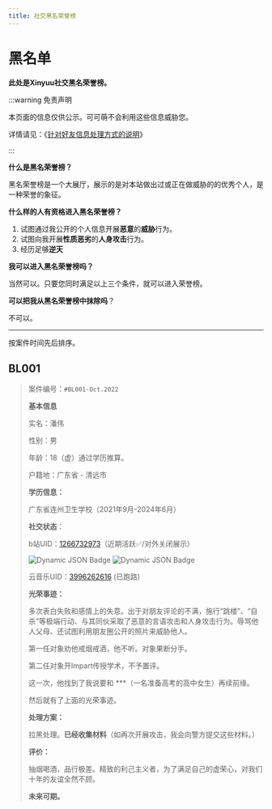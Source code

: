 ```yaml
---
title: 社交黑名荣誉榜
---
```


# 黑名单

**此处是Xinyuu社交黑名荣誉榜。**

:::warning 免责声明

本页面的信息仅供公示。可可萌不会利用这些信息威胁您。

详情请见：《[针对好友信息处理方式的说明](https://www.cocomoe.cn/blackboard/xinyuu/about-privacy/)》

:::

**什么是黑名荣誉榜？**

黑名荣誉榜是一个大展厅，展示的是对本站做出过或正在做威胁的的优秀个人，是一种荣誉的象征。

**什么样的人有资格进入黑名荣誉榜？**

1. 试图通过我公开的个人信息开展**恶意**的**威胁**行为。
2. 试图向我开展**性质恶劣**的**人身攻击**行为。
3. 经历足够**逆天**

**我可以进入黑名荣誉榜吗？**

当然可以。只要您同时满足以上三个条件，就可以进入荣誉榜。

**可以把我从黑名荣誉榜中抹除吗**？

不可以。

------

按案件时间先后排序。

## BL001

> 案件编号：`#BL001-Oct.2022`
>
> **基本信息**
>
> 实名：潘伟
>
> 性别：男
>
> 年龄：18（虚）通过学历推算。
>
> 户籍地：广东省 - 清远市
>
> **学历信息：**
>
> 广东省连州卫生学校（2021年9月-2024年6月）
>
> **社交状态**：
>
> b站UID：[1266732973](https://space.bilibili.com/1266732973)（近期活跃✅/对外关闭展示）
>
> ![Dynamic JSON Badge](https://img.shields.io/badge/dynamic/json?url=https%3A%2F%2Fapi.bilibili.com%2Fx%2Frelation%2Fstat%3Fvmid%3D1266732973%26jsonp%3Djsonp&query=%24.data.follower&logo=bilibili&label=following&color=%2300ccff)
> ![Dynamic JSON Badge](https://img.shields.io/badge/dynamic/json?url=https%3A%2F%2Fapi.bilibili.com%2Fx%2Frelation%2Fstat%3Fvmid%3D1266732973%26jsonp%3Djsonp&query=%24.data.following&logo=bilibili&label=follower&color=%2300ccff)
>
> 云音乐UID：[3996262616](https://y.music.163.com/m/user?id=3996262616) (已跑路)
>
> **光荣事迹：**
>
> 多次表白失败和感情上的失意。出于对朋友评论的不满，施行“跳楼”、“自杀”等极端行动、与其同伙采取了恶意的言语攻击和人身攻击行为。辱骂他人父母、还试图利用朋友圈公开的照片来威胁他人。
>
> 第一任对象劝他戒烟戒酒，他不听。对象果断分手。
>
> 第二任对象开Impart传授学术，不予置评。
>
> 这一次，他找到了我说要和 ***（一名准备高考的高中女生）再续前缘。
>
> 然后就有了上面的光荣事迹。
>
> **处理方案：**
>
> 拉黑处理。**已经收集材料**（如再次开展攻击，我会向警方提交这些材料。）
>
> **评价：**
>
> 抽烟喝酒，品行极差。精致的利己主义者，为了满足自己的虚荣心，对我们十年的友谊全然不顾。
>
> **未来可期。**
